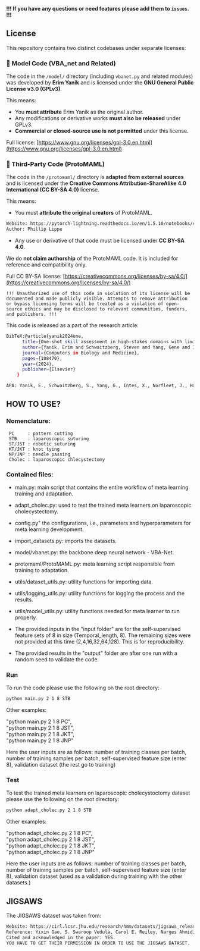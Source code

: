 
**!!! If you have any questions or need features please add them to `issues`. !!!**

## License

This repository contains two distinct codebases under separate licenses:

### 🔹 Model Code (VBA_net and Related)

The code in the `/model/` directory (including `vbanet.py` and related modules) was developed by **Erim Yanik** and is licensed under the **GNU General Public License v3.0 (GPLv3)**.

This means:
- You **must attribute** Erim Yanik as the original author.
- Any modifications or derivative works **must also be released** under GPLv3.
- **Commercial or closed-source use is not permitted** under this license.

Full license: [https://www.gnu.org/licenses/gpl-3.0.en.html](https://www.gnu.org/licenses/gpl-3.0.en.html)

### 🔹 Third-Party Code (ProtoMAML)

The code in the `/protomaml/` directory is **adapted from external sources** and is licensed under the **Creative Commons Attribution-ShareAlike 4.0 International (CC BY-SA 4.0)** license.

This means:
- You must **attribute the original creators** of ProtoMAML.
```bash
Website: https://pytorch-lightning.readthedocs.io/en/1.5.10/notebooks/course_UvA-DL/12-meta-learning.html
Author: Phillip Lippe
```
- Any use or derivative of that code must be licensed under **CC BY-SA 4.0**.

We do **not claim authorship** of the ProtoMAML code. It is included for reference and compatibility only.

Full CC BY-SA license: [https://creativecommons.org/licenses/by-sa/4.0/](https://creativecommons.org/licenses/by-sa/4.0/)

`!!! Unauthorized use of this code in violation of its license will be documented and made publicly visible. Attempts to remove attribution or bypass licensing terms will be treated as a violation of open-source ethics and may be disclosed to relevant communities, funders, and publishers. !!!`

This code is released as a part of the research article:
```bash
BibTeX:@article{yanik2024one,
	  title={One-shot skill assessment in high-stakes domains with limited data via meta learning},
	  author={Yanik, Erim and Schwaitzberg, Steven and Yang, Gene and Intes, Xavier and Norfleet, Jack and Hackett, Matthew and De, Suvranu},
	  journal={Computers in Biology and Medicine},
	  pages={108470},
	  year={2024},
	  publisher={Elsevier}
	}
```
```bash
APA: Yanik, E., Schwaitzberg, S., Yang, G., Intes, X., Norfleet, J., Hackett, M., & De, S. (2024). One-shot skill assessment in high-stakes domains with limited data via meta learning. Computers in Biology and Medicine, 108470.
```

## HOW TO USE?

### Nomenclature:
     PC     : pattern cutting
     STB    : laparoscopic suturing
     ST/JST : robotic suturing
     KT/JKT : knot tying
     NP/JNP : needle passing
     Cholec : laparoscopic chlecystectomy

### Contained files:

* main.py: main script that contains the entire workflow of meta learning training and adaptation.
* adapt_cholec.py: used to test the trained meta learners on laparoscopic cholecystectomy.
* config.py" the configurations, i.e., parameters and hyperparameters for meta learning development.
* import_datasets.py: imports the datasets.
* model/vbanet.py: the backbone deep neural network - VBA-Net.
* protomaml/ProtoMAML.py: meta learning script responsible from training to adaptation.
* utils/dataset_utils.py: utility functions for importing data.
* utils/logging_utils.py: utility functions for logging the process and the results.
* utils/model_utils.py: utility functions needed for meta learner to run properly.

* The provided inputs in the "input folder" are for the self-supervised feature sets of 8 in size (Temporal_length, 8). The remaining sizes were not provided at this time (2,4,16,32,64,128). This is for reproducibility.
* The provided results in the "output" folder are after one run with a random seed to validate the code.

### Run
 To run the code please use the following on the root directory:
```bash
python main.py 2 1 8 STB
 ```

Other examples:  

"python main.py 2 1 8 PC",  
"python main.py 2 1 8 JST",  
"python main.py 2 1 8 JKT",  
"python main.py 2 1 8 JNP"
	
Here the user inputs are as follows: number of training classes per batch, 
				     number of training samples per batch,
				     self-supervised feature size (enter 8),
				     validation dataset (the rest go to training)
### Test

To test the trained meta learners on laparoscopic cholecystoctomy dataset please use the following on the root directory:
```bash
python adapt_cholec.py 2 1 8 STB
 ```

Other examples:

"python adapt_cholec.py 2 1 8 PC",  
"python adapt_cholec.py 2 1 8 JST",  
"python adapt_cholec.py 2 1 8 JKT",  
"python adapt_cholec.py 2 1 8 JNP"

Here the user inputs are as follows: number of training classes per batch, 
				     number of training samples per batch,
				     self-supervised feature size (enter 8),
				     validation dataset (used as a validation during training with the other datasets.)


## JIGSAWS

The JIGSAWS dataset was taken from:
```basH 
Website: https://cirl.lcsr.jhu.edu/research/hmm/datasets/jigsaws_release/
Reference: Yixin Gao, S. Swaroop Vedula, Carol E. Reiley, Narges Ahmidi, Balakrishnan Varadarajan, Henry C. Lin, Lingling Tao, Luca Zappella, Benjam ́ın B ́ejar, David D. Yuh, Chi Chiung Grace Chen, Ren ́e Vidal, Sanjeev Khudanpur and Gregory D. Hager, The JHU-ISI Gesture and Skill Assessment Working Set (JIGSAWS): A Surgical Activity Dataset for Human Motion Modeling, In Modeling and Monitoring of Computer Assisted Interventions (M2CAI) – MICCAI Workshop, 2014.
Cited and acknowledged in the paper: YES.
YOU HAVE TO GET THEIR PERMISSION IN ORDER TO USE THE JIGSAWS DATASET.
```


